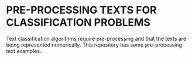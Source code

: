 # PRE-PROCESSING TEXTS FOR CLASSIFICATION PROBLEMS

Text classification algorithms require pre-processing and that the texts are being represented numerically. This repository has some pre-processing text examples.
 

